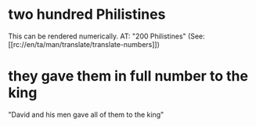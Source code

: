 # two hundred Philistines

This can be rendered numerically. AT: "200 Philistines" (See: [[rc://en/ta/man/translate/translate-numbers]])

# they gave them in full number to the king

"David and his men gave all of them to the king"

